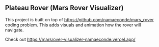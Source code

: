 ## Plateau Rover (Mars Rover Visualizer)

This project is built on top of https://github.com/namaeconde/mars_rover coding problem.
This adds visuals and animation how the rover will navigate.

Check out https://marsrover-visualizer-namaeconde.vercel.app/
